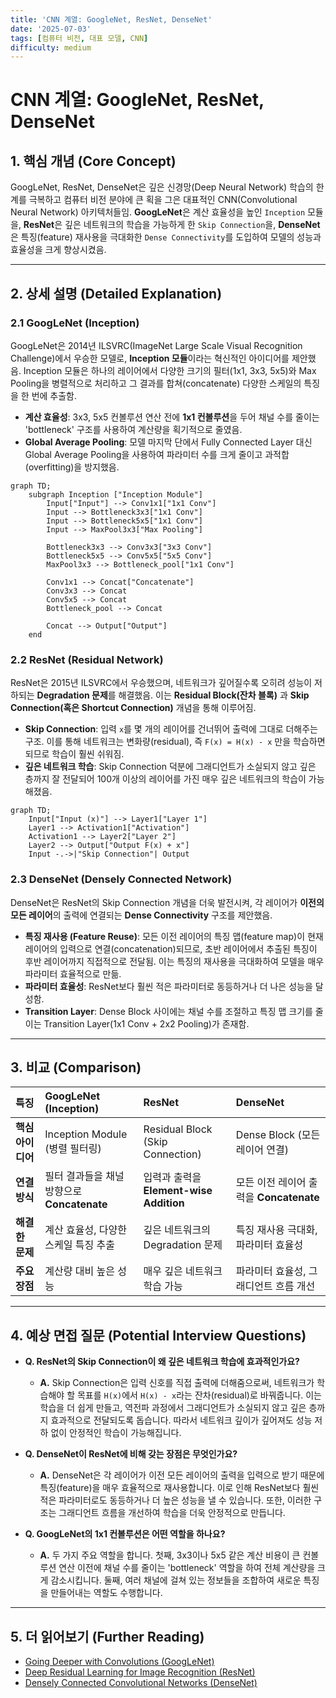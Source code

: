 ```yaml
---
title: 'CNN 계열: GoogleNet, ResNet, DenseNet'
date: '2025-07-03'
tags: [컴퓨터 비전, 대표 모델, CNN]
difficulty: medium
---
```


# CNN 계열: GoogleNet, ResNet, DenseNet

## 1. 핵심 개념 (Core Concept)

GoogLeNet, ResNet, DenseNet은 깊은 신경망(Deep Neural Network) 학습의 한계를 극복하고 컴퓨터 비전 분야에 큰 획을 그은 대표적인 CNN(Convolutional Neural Network) 아키텍처들임. **GoogLeNet**은 계산 효율성을 높인 `Inception` 모듈을, **ResNet**은 깊은 네트워크의 학습을 가능하게 한 `Skip Connection`을, **DenseNet**은 특징(feature) 재사용을 극대화한 `Dense Connectivity`를 도입하여 모델의 성능과 효율성을 크게 향상시켰음.

______________________________________________________________________

## 2. 상세 설명 (Detailed Explanation)

### 2.1 GoogLeNet (Inception)

GoogLeNet은 2014년 ILSVRC(ImageNet Large Scale Visual Recognition Challenge)에서 우승한 모델로, **Inception 모듈**이라는 혁신적인 아이디어를 제안했음. Inception 모듈은 하나의 레이어에서 다양한 크기의 필터(1x1, 3x3, 5x5)와 Max Pooling을 병렬적으로 처리하고 그 결과를 합쳐(concatenate) 다양한 스케일의 특징을 한 번에 추출함.

- **계산 효율성**: 3x3, 5x5 컨볼루션 연산 전에 **1x1 컨볼루션**을 두어 채널 수를 줄이는 'bottleneck' 구조를 사용하여 계산량을 획기적으로 줄였음.
- **Global Average Pooling**: 모델 마지막 단에서 Fully Connected Layer 대신 Global Average Pooling을 사용하여 파라미터 수를 크게 줄이고 과적합(overfitting)을 방지했음.

```mermaid
graph TD;
    subgraph Inception ["Inception Module"]
        Input["Input"] --> Conv1x1["1x1 Conv"]
        Input --> Bottleneck3x3["1x1 Conv"]
        Input --> Bottleneck5x5["1x1 Conv"]
        Input --> MaxPool3x3["Max Pooling"]

        Bottleneck3x3 --> Conv3x3["3x3 Conv"]
        Bottleneck5x5 --> Conv5x5["5x5 Conv"]
        MaxPool3x3 --> Bottleneck_pool["1x1 Conv"]

        Conv1x1 --> Concat["Concatenate"]
        Conv3x3 --> Concat
        Conv5x5 --> Concat
        Bottleneck_pool --> Concat

        Concat --> Output["Output"]
    end
```

### 2.2 ResNet (Residual Network)

ResNet은 2015년 ILSVRC에서 우승했으며, 네트워크가 깊어질수록 오히려 성능이 저하되는 **Degradation 문제**를 해결했음. 이는 **Residual Block(잔차 블록)** 과 **Skip Connection(혹은 Shortcut Connection)** 개념을 통해 이루어짐.

- **Skip Connection**: 입력 `x`를 몇 개의 레이어를 건너뛰어 출력에 그대로 더해주는 구조. 이를 통해 네트워크는 변화량(residual), 즉 `F(x) = H(x) - x` 만을 학습하면 되므로 학습이 훨씬 쉬워짐.
- **깊은 네트워크 학습**: Skip Connection 덕분에 그래디언트가 소실되지 않고 깊은 층까지 잘 전달되어 100개 이상의 레이어를 가진 매우 깊은 네트워크의 학습이 가능해졌음.

```mermaid
graph TD;
    Input["Input (x)"] --> Layer1["Layer 1"]
    Layer1 --> Activation1["Activation"]
    Activation1 --> Layer2["Layer 2"]
    Layer2 --> Output["Output F(x) + x"]
    Input -.->|"Skip Connection"| Output
```

### 2.3 DenseNet (Densely Connected Network)

DenseNet은 ResNet의 Skip Connection 개념을 더욱 발전시켜, 각 레이어가 **이전의 모든 레이어**의 출력에 연결되는 **Dense Connectivity** 구조를 제안했음.

- **특징 재사용 (Feature Reuse)**: 모든 이전 레이어의 특징 맵(feature map)이 현재 레이어의 입력으로 연결(concatenation)되므로, 초반 레이어에서 추출된 특징이 후반 레이어까지 직접적으로 전달됨. 이는 특징의 재사용을 극대화하여 모델을 매우 파라미터 효율적으로 만듦.
- **파라미터 효율성**: ResNet보다 훨씬 적은 파라미터로 동등하거나 더 나은 성능을 달성함.
- **Transition Layer**: Dense Block 사이에는 채널 수를 조절하고 특징 맵 크기를 줄이는 Transition Layer(1x1 Conv + 2x2 Pooling)가 존재함.

______________________________________________________________________

## 3. 비교 (Comparison)

| 특징              | GoogLeNet (Inception)                       | ResNet                                  | DenseNet                                |
| :---------------- | :------------------------------------------ | :-------------------------------------- | :-------------------------------------- |
| **핵심 아이디어** | Inception Module (병렬 필터링)              | Residual Block (Skip Connection)        | Dense Block (모든 레이어 연결)          |
| **연결 방식**     | 필터 결과들을 채널 방향으로 **Concatenate** | 입력과 출력을 **Element-wise Addition** | 모든 이전 레이어 출력을 **Concatenate** |
| **해결한 문제**   | 계산 효율성, 다양한 스케일 특징 추출        | 깊은 네트워크의 Degradation 문제        | 특징 재사용 극대화, 파라미터 효율성     |
| **주요 장점**     | 계산량 대비 높은 성능                       | 매우 깊은 네트워크 학습 가능            | 파라미터 효율성, 그래디언트 흐름 개선   |

______________________________________________________________________

## 4. 예상 면접 질문 (Potential Interview Questions)

- **Q. ResNet의 Skip Connection이 왜 깊은 네트워크 학습에 효과적인가요?**

  - **A.** Skip Connection은 입력 신호를 직접 출력에 더해줌으로써, 네트워크가 학습해야 할 목표를 `H(x)`에서 `H(x) - x`라는 잔차(residual)로 바꿔줍니다. 이는 학습을 더 쉽게 만들고, 역전파 과정에서 그래디언트가 소실되지 않고 깊은 층까지 효과적으로 전달되도록 돕습니다. 따라서 네트워크 깊이가 깊어져도 성능 저하 없이 안정적인 학습이 가능해집니다.

- **Q. DenseNet이 ResNet에 비해 갖는 장점은 무엇인가요?**

  - **A.** DenseNet은 각 레이어가 이전 모든 레이어의 출력을 입력으로 받기 때문에 특징(feature)을 매우 효율적으로 재사용합니다. 이로 인해 ResNet보다 훨씬 적은 파라미터로도 동등하거나 더 높은 성능을 낼 수 있습니다. 또한, 이러한 구조는 그래디언트 흐름을 개선하여 학습을 더욱 안정적으로 만듭니다.

- **Q. GoogLeNet의 1x1 컨볼루션은 어떤 역할을 하나요?**

  - **A.** 두 가지 주요 역할을 합니다. 첫째, 3x3이나 5x5 같은 계산 비용이 큰 컨볼루션 연산 이전에 채널 수를 줄이는 'bottleneck' 역할을 하여 전체 계산량을 크게 감소시킵니다. 둘째, 여러 채널에 걸쳐 있는 정보들을 조합하여 새로운 특징을 만들어내는 역할도 수행합니다.

______________________________________________________________________

## 5. 더 읽어보기 (Further Reading)

- [Going Deeper with Convolutions (GoogLeNet)](https://arxiv.org/abs/1409.4842)
- [Deep Residual Learning for Image Recognition (ResNet)](https://arxiv.org/abs/1512.03385)
- [Densely Connected Convolutional Networks (DenseNet)](https://arxiv.org/abs/1608.06993)
